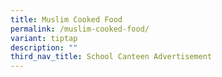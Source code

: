 ```yaml
---
title: Muslim Cooked Food
permalink: /muslim-cooked-food/
variant: tiptap
description: ""
third_nav_title: School Canteen Advertisement
---
```

<p></p>